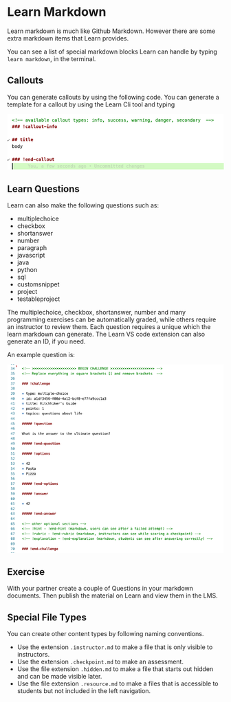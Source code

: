 # Learn Markdown

Learn markdown is much like Github Markdown.  However there are some extra markdown items that Learn provides.

You can see a list of special markdown blocks Learn can handle by typing `learn markdown`, in the terminal.

## Callouts

You can generate callouts by using the following code.  You can generate a template for a callout by using the Learn Cli tool and typing 

![Callouts](images/callout.png)

## Learn Questions

Learn can also make the following questions such as:

* multiplechoice
* checkbox
* shortanswer
* number
* paragraph
* javascript
* java
* python
* sql
* customsnippet
* project
* testableproject

The multiplechoice, checkbox, shortanswer, number and many programming exercises can be automatically graded, while others require an instructor to review them.  Each question requires a unique which the learn markdown can generate.  The Learn VS code extension can also generate an ID, if you need.

An example question is:

![Multiple Choice Question](images/mc-question.png)

## Exercise

With your partner create a couple of Questions in your markdown documents.  Then publish the material on Learn and view them in the LMS.  

## Special File Types

You can create other content types by following naming conventions.

*  Use the extension `.instructor.md` to make a file that is only visible to instructors.
*  Use the extension `.checkpoint.md` to make an assessment.
*  Use the file extension `.hidden.md` to make a file that starts out hidden and can be made visible later.
*  Use the file extension `.resource.md` to make a files that is accessible to students but not included in the left navigation.